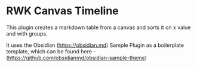 # RWK Canvas Timeline

This plugin creates a markdown table from a canvas and sorts it on x value and with groups.

It uses the Obsidian (https://obsidian.md) Sample Plugin as a boilerplate template, which can be found here - (https://github.com/obsidianmd/obsidian-sample-theme)

